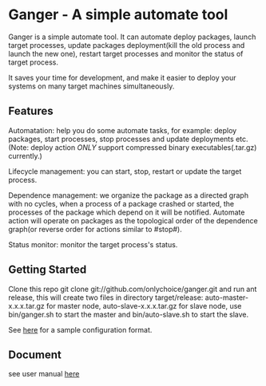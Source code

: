 Ganger - A simple automate tool
===============

Ganger is a simple automate tool. It can automate deploy packages, launch
target processes, update packages deployment(kill the old process and launch
the new one), restart target processes and monitor the status of target 
process.

It saves your time for development, and make it easier to deploy your systems
on many target machines simultaneously.

Features
--------

Automatation: help you do some automate tasks, for example: deploy packages,
start processes, stop processes and update deployments etc.
(Note: deploy action *ONLY* support compressed binary executables(.tar.gz)
currently.)

Lifecycle management: you can start, stop, restart or update the target
process.

Dependence management: we organize the package as a directed graph with no
cycles, when a process of a package crashed or started, the processes of the 
package which depend on it will be notified. Automate action will operate on 
packages as the topological order of the dependence graph(or reverse order for 
actions similar to #stop#).

Status monitor: monitor the target process's status.

Getting Started
---------------
Clone this repo
    git clone git://github.com/onlychoice/ganger.git
and run ant release, this will create two files in directory target/release: 
auto-master-x.x.x.tar.gz for master node, auto-slave-x.x.x.tar.gz for slave node,
use bin/ganger.sh to start the master and bin/auto-slave.sh to start the slave.

See [here](https://github.com/onlychoice/ganger/blob/master/sample/xmpp.properties) 
for a sample configuration format.


Document
--------
see user manual [here](https://github.com/onlychoice/ganger/tree/master/doc)